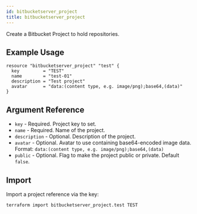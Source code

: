 ```yaml
---
id: bitbucketserver_project
title: bitbucketserver_project
---
```


Create a Bitbucket Project to hold repositories.

## Example Usage

```hcl
resource "bitbucketserver_project" "test" {
  key         = "TEST"
  name        = "test-01"
  description = "Test project"
  avatar      = "data:(content type, e.g. image/png);base64,(data)"
}
```

## Argument Reference

* `key` - Required. Project key to set.
* `name` - Required. Name of the project.
* `description` - Optional. Description of the project.
* `avatar` - Optional. Avatar to use containing base64-encoded image data. Format: `data:(content type, e.g. image/png);base64,(data)`
* `public` - Optional. Flag to make the project public or private. Default `false`.

## Import

Import a project reference via the key:

```
terraform import bitbucketserver_project.test TEST
```
